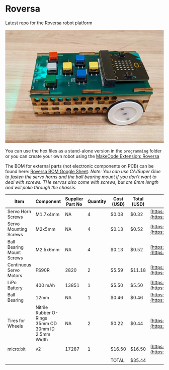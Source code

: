 # Roversa

Latest repo for the Roversa robot platform

![Roversa v 2.1.1](https://github.com/eb8ga/roversa2/blob/main/github/pics/sideView.jpg?raw=true)

You can use the hex files as a stand-alone version in the `programming` folder or you can create your own robot using the [MakeCode Extension: Roversa](https://makecode.microbit.org/pkg/eb8ga/pxt-roversa-2)

The BOM for external parts (not electronic components on PCB) can be found here: [Roversa BOM Google Sheet](https://docs.google.com/spreadsheets/d/1kUYj0oMbVDgQLuEuongM7C7LegzUWYho4GA3NhyuQq4/edit?usp=sharing). *Note: You can use CA/Super Glue to fasten the servo horns and the ball bearing mount if you don't want to deal with screws. THe servos also come with screws, but are 8mm length and will poke through the chassis.*

|Item                     |Component                                         |Supplier Part No|Quantity|Cost (USD)|Total (USD)|Supplier                                                                          |
|-------------------------|--------------------------------------------------|----------------|--------|----------|-----------|----------------------------------------------------------------------------------|
|Servo Horn Screws        |M1.7x4mm                                          |NA              |4       |$0.08     |$0.32      |[https://a.co/d/bVgPXpD](https://a.co/d/bVgPXpD)                                  |
|Servo Mounting Screws    |M2x5mm                                            |NA              |4       |$0.13     |$0.52      |[https://a.co/d/0k1dXDF](https://a.co/d/0k1dXDF)                                  |
|Ball Bearing Mount Screws|M2.5x6mm                                          |NA              |4       |$0.13     |$0.52      |[https://a.co/d/0wP02Ca](https://a.co/d/0wP02Ca)                                  |
|Continuous Servo Motors  |FS90R                                             |2820            |2       |$5.59     |$11.18     |[https://www.pololu.com/product/2820](https://www.pololu.com/product/2820)        |
|LiPo Battery             |400 mAh                                           |13851           |1       |$5.50     |$5.50      |[https://www.sparkfun.com/products/13851](https://www.sparkfun.com/products/13851)|
|Ball Bearing             |12mm                                              |NA              |1       |$0.46     |$0.46      |[https://a.co/d/cqhlIzG](https://a.co/d/cqhlIzG)                                  |
|Tires for Wheels         |Nitrile Rubber O-Rings 35mm OD 30mm ID 2.5mm Width|NA              |2       |$0.22     |$0.44      |[](https://a.co/d/30GVs7j)[https://a.co/d/30GVs7j](https://a.co/d/30GVs7j)        |
|micro:bit                |v2                                                |17287           |1       |$16.50    |$16.50     |[https://www.sparkfun.com/products/17287](https://www.sparkfun.com/products/17287)|
|                         |                                                  |                |        |          |           |                                                                                  |
|                         |                                                  |                |        |TOTAL     |$35.44     |                                                                                  |
